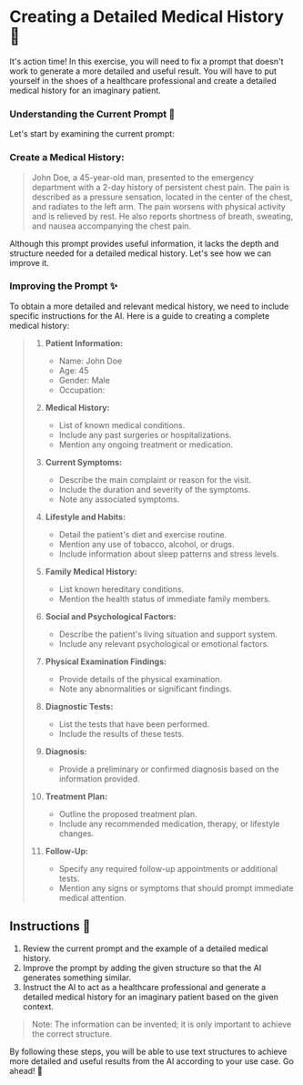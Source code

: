 # Creating a Detailed Medical History 🏥

It's action time! In this exercise, you will need to fix a prompt that doesn't work to generate a more detailed and useful result. You will have to put yourself in the shoes of a healthcare professional and create a detailed medical history for an imaginary patient.

### Understanding the Current Prompt 🧐

Let's start by examining the current prompt:


### Create a Medical History:

> John Doe, a 45-year-old man, presented to the emergency department with a 2-day history of persistent chest pain. The pain is described as a pressure sensation, located in the center of the chest, and radiates to the left arm. The pain worsens with physical activity and is relieved by rest. He also reports shortness of breath, sweating, and nausea accompanying the chest pain.


Although this prompt provides useful information, it lacks the depth and structure needed for a detailed medical history. Let's see how we can improve it.

### Improving the Prompt ✨

To obtain a more detailed and relevant medical history, we need to include specific instructions for the AI. Here is a guide to creating a complete medical history:

> 1. **Patient Information:**  
>    - Name: John Doe  
>    - Age: 45  
>    - Gender: Male  
>    - Occupation:  
>
> 2. **Medical History:**  
>    - List of known medical conditions.  
>    - Include any past surgeries or hospitalizations.  
>    - Mention any ongoing treatment or medication.  
>
> 3. **Current Symptoms:**  
>    - Describe the main complaint or reason for the visit.  
>    - Include the duration and severity of the symptoms.  
>    - Note any associated symptoms.  
>
> 4. **Lifestyle and Habits:**  
>    - Detail the patient's diet and exercise routine.  
>    - Mention any use of tobacco, alcohol, or drugs.  
>    - Include information about sleep patterns and stress levels.  
>
> 5. **Family Medical History:**  
>    - List known hereditary conditions.  
>    - Mention the health status of immediate family members.  
>
> 6. **Social and Psychological Factors:**  
>    - Describe the patient's living situation and support system.  
>    - Include any relevant psychological or emotional factors.  
>
> 7. **Physical Examination Findings:**  
>    - Provide details of the physical examination.  
>    - Note any abnormalities or significant findings.  
>
> 8. **Diagnostic Tests:**  
>    - List the tests that have been performed.  
>    - Include the results of these tests.  
>
> 9. **Diagnosis:**  
>    - Provide a preliminary or confirmed diagnosis based on the information provided.  
>
> 10. **Treatment Plan:**  
>     - Outline the proposed treatment plan.  
>     - Include any recommended medication, therapy, or lifestyle changes.  
>
> 11. **Follow-Up:**  
>     - Specify any required follow-up appointments or additional tests.  
>     - Mention any signs or symptoms that should prompt immediate medical attention.

## Instructions 📌

1. Review the current prompt and the example of a detailed medical history.
2. Improve the prompt by adding the given structure so that the AI generates something similar.
3. Instruct the AI to act as a healthcare professional and generate a detailed medical history for an imaginary patient based on the given context.

> Note: The information can be invented; it is only important to achieve the correct structure.

By following these steps, you will be able to use text structures to achieve more detailed and useful results from the AI according to your use case. Go ahead! 🚀
